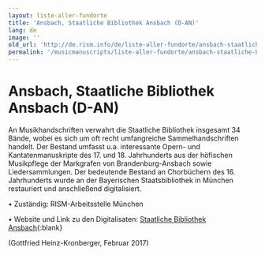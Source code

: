 ```yaml
---
layout: liste-aller-fundorte
title: 'Ansbach, Staatliche Bibliothek Ansbach (D-AN)'
lang: de
image: ''
old_url: 'http://de.rism.info/de/liste-aller-fundorte/ansbach-staatliche-bibliothek.html'
permalink: '/musicmanuscripts/liste-aller-fundorte/ansbach-staatliche-bibliothek.html'
---
```



# Ansbach, Staatliche Bibliothek Ansbach (D-AN)

An Musikhandschriften verwahrt die Staatliche Bibliothek insgesamt 34 Bände, wobei es sich um oft recht umfangreiche Sammelhandschriften handelt. Der Bestand umfasst u.a. interessante Opern- und Kantatenmanuskripte des 17. und 18. Jahrhunderts aus der höfischen Musikpflege der Markgrafen von Brandenburg-Ansbach sowie Liedersammlungen. Der bedeutende Bestand an Chorbüchern des 16. Jahrhunderts wurde an der Bayerischen Staatsbibliothek in München restauriert und anschließend digitalisiert. 

• Zuständig: RISM-Arbeitsstelle München

• Website und Link zu den Digitalisaten: [Staatliche Bibliothek Ansbach](https://www.schlossbibliothek-ansbach.de/sonderbestaende/musikhandschriften/ "Opens external link in new window"){:blank}

(Gottfried Heinz-Kronberger, Februar 2017)
